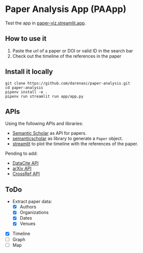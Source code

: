 # Paper Analysis App (PAApp)

Test the app in [paper-viz.streamlit.app](https://paper-viz.streamlit.app).

## How to use it
1. Paste the url of a paper or DOI or valid ID in the search bar
2. Check out the timeline of the references in the paper

## Install it locally

```
git clone https://github.com/darenasc/paper-analysis.git
cd paper-analysis
pipenv install -e .
pipenv run streamlit run app/app.py
```

## APIs
Using the following APIs and libraries:
- [Semantic Scholar](https://www.semanticscholar.org) as API for papers.
- [semanticscholar](https://github.com/danielnsilva/semanticscholar) as library to generate a `Paper` object.
- [streamlit](streamlit.io) to plot the timeline with the references of the paper.  

Pending to add:
- [DataCite API](https://support.datacite.org/docs/api)
- [arXiv API](https://info.arxiv.org/help/api/index.html)
- [CrossRef API](https://api.crossref.org/swagger-ui/index.html)

## ToDo

- Extract paper data:
    - [x] Authors
    - [x] Organizations
    - [x] Dates
    - [x] Venues
- [x] Timeline
- [ ] Graph
- [ ] Map
